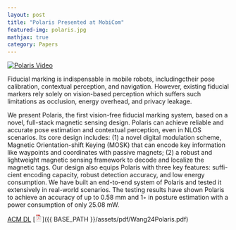 ```yaml
---
layout: post
title: "Polaris Presented at MobiCom"
featured-img: polaris.jpg
mathjax: true
category: Papers
---
```


[![Polaris Video](http://img.youtube.com/vi/gdAEeNdMJk0/0.jpg)](https://www.youtube.com/watch?v=gdAEeNdMJk0 "Polaris")

Fiducial marking is indispensable in mobile robots, includingctheir pose calibration, contextual perception, and navigation. However, existing fiducial markers rely solely on vision-based perception which suffers such limitations as occlusion, energy overhead, and privacy leakage.

We present Polaris, the first vision-free fiducial marking system, based on a novel, full-stack magnetic sensing design. Polaris can achieve reliable and accurate pose estimation and contextual perception, even in NLOS scenarios. Its core design includes: (1) a novel digital modulation scheme, Magnetic Orientation-shift Keying (MOSK) that can encode key information like waypoints and coordinates with passive magnets; (2) a robust and lightweight magnetic sensing framework to decode and localize the magnetic tags. Our design also equips Polaris with three key features: suffi- cient encoding capacity, robust detection accuracy, and low energy consumption. We have built an end-to-end system of Polaris and tested it extensively in real-world scenarios. The testing results have shown Polaris to achieve an accuracy of up to 0.58 mm and 1◦ in posture estimation with a power consumption of only 25.08 mW.

[ACM DL](https://doi.org/10.1145/3636534.3690711) [![pdf](/assets/icons16/pdf-icon.png)]({{ BASE_PATH }}/assets/pdf/Wang24Polaris.pdf)